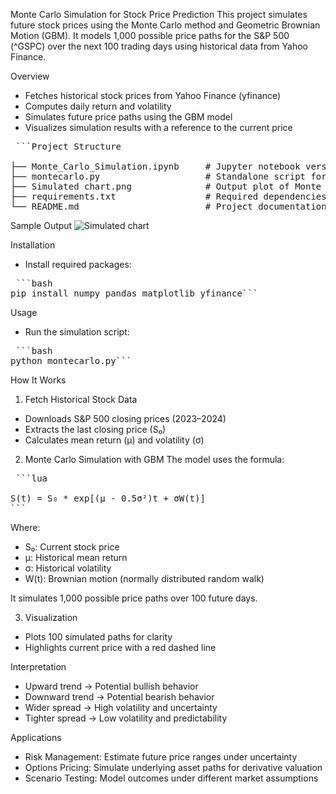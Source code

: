 Monte Carlo Simulation for Stock Price Prediction
This project simulates future stock prices using the Monte Carlo method and Geometric Brownian Motion (GBM). It models 1,000 possible price paths for the S&P 500 (^GSPC) over the next 100 trading days using historical data from Yahoo Finance.

Overview
- Fetches historical stock prices from Yahoo Finance (yfinance)
- Computes daily return and volatility
- Simulates future price paths using the GBM model
- Visualizes simulation results with a reference to the current price

<pre> ```Project Structure

├── Monte_Carlo_Simulation.ipynb     # Jupyter notebook version of the simulation
├── montecarlo.py                    # Standalone script for simulation and plotting
├── Simulated chart.png              # Output plot of Monte Carlo simulation
├── requirements.txt                 # Required dependencies
└── README.md                        # Project documentation``` </pre>

Sample Output
![Simulated chart](https://github.com/user-attachments/assets/344727fd-2dff-47d9-a456-0cd236cbf6c7)


Installation
- Install required packages:
<pre> ```bash
pip install numpy pandas matplotlib yfinance``` </pre>

Usage
- Run the simulation script:
<pre> ```bash
python montecarlo.py``` </pre>

How It Works
1. Fetch Historical Stock Data
- Downloads S&P 500 closing prices (2023–2024)
- Extracts the last closing price (S₀)
- Calculates mean return (μ) and volatility (σ)

2. Monte Carlo Simulation with GBM
The model uses the formula:

<pre> ```lua

S(t) = S₀ * exp[(μ - 0.5σ²)t + σW(t)]
``` </pre>

Where:

* S₀: Current stock price
* μ: Historical mean return
* σ: Historical volatility
* W(t): Brownian motion (normally distributed random walk)

It simulates 1,000 possible price paths over 100 future days.

3. Visualization
- Plots 100 simulated paths for clarity
- Highlights current price with a red dashed line

Interpretation
- Upward trend → Potential bullish behavior
- Downward trend → Potential bearish behavior
- Wider spread → High volatility and uncertainty
- Tighter spread → Low volatility and predictability

Applications
- Risk Management: Estimate future price ranges under uncertainty
- Options Pricing: Simulate underlying asset paths for derivative valuation
- Scenario Testing: Model outcomes under different market assumptions
